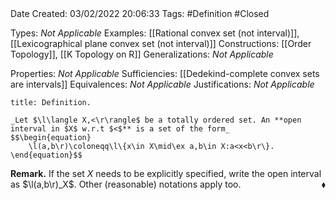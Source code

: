<br />
<br />

Date Created: 03/02/2022 20:06:33
Tags: #Definition #Closed 

Types: _Not Applicable_
Examples: [[Rational convex set (not interval)]], [[Lexicographical plane convex set (not interval)]]
Constructions: [[Order Topology]], [[K Topology on R]]
Generalizations: _Not Applicable_

Properties: _Not Applicable_
Sufficiencies: [[Dedekind-complete convex sets are intervals]]
Equivalences: _Not Applicable_
Justifications: _Not Applicable_

``` ad-Definition
title: Definition.

_Let $\l\langle X,<\r\rangle$ be a totally ordered set. An **open interval in $X$ w.r.t $<$** is a set of the form_
$$\begin{equation}
    \l(a,b\r)\coloneqq\l\{x\in X\mid\ex a,b\in X:a<x<b\r\}.
\end{equation}$$

```

**Remark.** If the set $X$ needs to be explicitly specified, write the open interval as $\l(a,b\r)_X$. Other (reasonable) notations apply too.<span style="float:right;">$\blacklozenge$</span>
